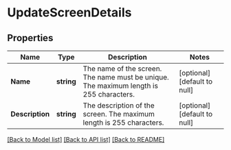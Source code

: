 # UpdateScreenDetails

## Properties
Name | Type | Description | Notes
------------ | ------------- | ------------- | -------------
**Name** | **string** | The name of the screen. The name must be unique. The maximum length is 255 characters. | [optional] [default to null]
**Description** | **string** | The description of the screen. The maximum length is 255 characters. | [optional] [default to null]

[[Back to Model list]](../README.md#documentation-for-models) [[Back to API list]](../README.md#documentation-for-api-endpoints) [[Back to README]](../README.md)

